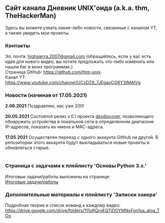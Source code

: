 ## Сайт канала Дневник UNIX'оида (a.k.a. thm, TheHackerMan)
Здесь вы можете узнать какие-либо новости, связанные с каналом YT, а также увидеть мои проекты.
### Контакты
Эл. почта: highsierra.2007@gmail.com
(обращайтесь, если у вас есть идея для нового видео, вы хотите предложить что-либо изменить или нашли баг в моих программах.)<br>
Страница GitHub: <a href="https://github.com/thm-unix">https://github.com/thm-unix</a><br>
Канал YT: <a href="https://www.youtube.com/channel/UCzDZ8_7JEgaoCG8Y3tMAlVg">https://www.youtube.com/channel/UCzDZ8_7JEgaoCG8Y3tMAlVg</a>
### Новости (начиная от 17.05.2021)
<b>2.06.2021</b> Поздравляю, нас уже 200!<br><br>
<b>20.05.2021</b> Состоялся релиз v.0.1 проекта <a href="https://github.com/thm-unix/devdiscover">devdiscover</a>, позволяющего обнаружить устройства в локальной сети в определенном диапазоне IP-адресов, показать их имена и MAC-адреса.<br><br>
<b>17.05.2021</b> Осуществлен переезд с одного аккаунта GitHub на другой. В репозитории этого аккаунта будут выкладываться новые проекты и обновляться старые.<br><br>
### Страница с задачами к плейлисту 'Основы Python 3.x.'
Итоговые задачи/работы выложены на странице:<br>
<a href="python3_tasks">Итоговые задачи/работы</a>
### Дополнительные материалы к плейлисту 'Записки хакера'
Подробная теория и список команд к каждому видео:<br>
<a href="https://drive.google.com/drive/folders/111pKQroEQTjDOYMNxFgo1sa_aIoa_TOo">https://drive.google.com/drive/folders/111pKQroEQTjDOYMNxFgo1sa_aIoa_TOo</a>
